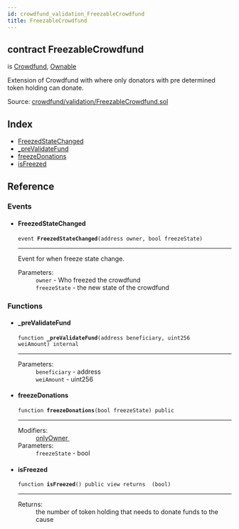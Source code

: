 ```yaml
---
id: crowdfund_validation_FreezableCrowdfund
title: FreezableCrowdfund
---
```


<div class="contract-doc"><div class="contract"><h2 class="contract-header"><span class="contract-kind">contract</span> FreezableCrowdfund</h2><p class="base-contracts"><span>is</span> <a href="crowdfund_Crowdfund.html">Crowdfund</a><span>, </span><a href="lin-solidity_contracts_ownership_Ownable.html">Ownable</a></p><p class="description">Extension of Crowdfund with where only donators with pre determined token holding can donate.</p><div class="source">Source: <a href="https://github.com/ZEUS-coin/smart-contracts/blob/v0.0.3/contracts/crowdfund/validation/FreezableCrowdfund.sol" target="_blank">crowdfund/validation/FreezableCrowdfund.sol</a></div></div><div class="index"><h2>Index</h2><ul><li><a href="crowdfund_validation_FreezableCrowdfund.html#FreezedStateChanged">FreezedStateChanged</a></li><li><a href="crowdfund_validation_FreezableCrowdfund.html#_preValidateFund">_preValidateFund</a></li><li><a href="crowdfund_validation_FreezableCrowdfund.html#freezeDonations">freezeDonations</a></li><li><a href="crowdfund_validation_FreezableCrowdfund.html#isFreezed">isFreezed</a></li></ul></div><div class="reference"><h2>Reference</h2><div class="events"><h3>Events</h3><ul><li><div class="item event"><span id="FreezedStateChanged" class="anchor-marker"></span><h4 class="name">FreezedStateChanged</h4><div class="body"><code class="signature">event <strong>FreezedStateChanged</strong><span>(address owner, bool freezeState) </span></code><hr/><div class="description"><p>Event for when freeze state change.</p></div><dl><dt><span class="label-parameters">Parameters:</span></dt><dd><div><code>owner</code> - Who freezed the crowdfund</div><div><code>freezeState</code> - the new state of the crowdfund</div></dd></dl></div></div></li></ul></div><div class="functions"><h3>Functions</h3><ul><li><div class="item function"><span id="_preValidateFund" class="anchor-marker"></span><h4 class="name">_preValidateFund</h4><div class="body"><code class="signature">function <strong>_preValidateFund</strong><span>(address beneficiary, uint256 weiAmount) </span><span>internal </span></code><hr/><dl><dt><span class="label-parameters">Parameters:</span></dt><dd><div><code>beneficiary</code> - address</div><div><code>weiAmount</code> - uint256</div></dd></dl></div></div></li><li><div class="item function"><span id="freezeDonations" class="anchor-marker"></span><h4 class="name">freezeDonations</h4><div class="body"><code class="signature">function <strong>freezeDonations</strong><span>(bool freezeState) </span><span>public </span></code><hr/><dl><dt><span class="label-modifiers">Modifiers:</span></dt><dd><a href="lin-solidity_contracts_ownership_Ownable.html#onlyOwner">onlyOwner </a></dd><dt><span class="label-parameters">Parameters:</span></dt><dd><div><code>freezeState</code> - bool</div></dd></dl></div></div></li><li><div class="item function"><span id="isFreezed" class="anchor-marker"></span><h4 class="name">isFreezed</h4><div class="body"><code class="signature">function <strong>isFreezed</strong><span>() </span><span>public </span><span>view </span><span>returns  (bool) </span></code><hr/><dl><dt><span class="label-return">Returns:</span></dt><dd>the number of token holding that needs to donate funds to the cause</dd></dl></div></div></li></ul></div></div></div>
